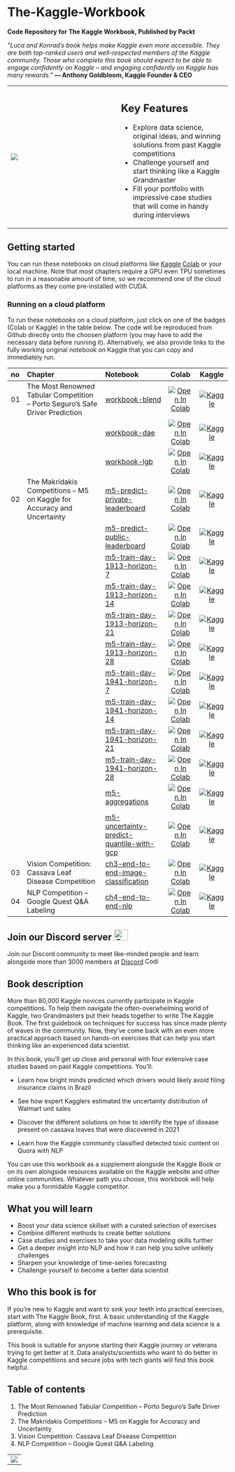 # The-Kaggle-Workbook
<B>Code Repository for The Kaggle Workbook, Published by Packt</B>


<EM>"Luca and Konradˈs book helps make Kaggle even more accessible. They are both top-ranked users and well-respected members of the Kaggle community. Those who complete this book should expect to be able to engage confidently on Kaggle – and engaging confidently on Kaggle has many rewards."</EM>
<B>— Anthony Goldbloom, Kaggle Founder & CEO</B>

  
<table class="noBorder">
  <tr>
    <td width="50%" height="50%"> 
      <img src="https://github.com/PacktPublishing/The-Kaggle-Workbook/blob/main/cover.png?raw=true">
    </td>
    <td valign="top">
      <H2>Key Features</H2>
      <ul>
      <li> Explore data science, original ideas, and winning solutions from past Kaggle competitions </li>
      <li> Challenge yourself and start thinking like a Kaggle Grandmaster </li>
      <li> Fill your portfolio with impressive case studies that will come in handy during interviews</li>
      </ul>
    </td>
  </tr>
  
</table>

## Getting started



You can run these notebooks on cloud platforms like [Kaggle](https://www.kaggle.com/) [Colab](https://colab.research.google.com/) or your local machine. Note that most chapters require a GPU even TPU sometimes to run in a reasonable amount of time, so we recommend one of the cloud platforms as they come pre-installed with CUDA.



### Running on a cloud platform


To run these notebooks on a cloud platform, just click on one of the badges (Colab or Kaggle) in the table below. The code will be reproduced from Github directly onto the choosen platform (you may have to add the necessary data before running it). Alternatively, we also provide links to the fully working original notebook on Kaggle that you can copy and immediately run.

|no| Chapter | Notebook | Colab | Kaggle |
|:--| :-------- | :-------- | :-------: | :-------: |
|01| The Most Renowned Tabular Competition – Porto Seguro’s Safe Driver Prediction | [workbook-blend](https://www.kaggle.com/code/lucamassaron/workbook-blend) |[![Open In Colab](https://colab.research.google.com/assets/colab-badge.svg)](https://colab.research.google.com/github/PacktPublishing/The-Kaggle-Workbook/blob/main/chapter_01/workbook-blend.ipynb)|[![Kaggle](https://kaggle.com/static/images/open-in-kaggle.svg)](https://kaggle.com/kernels/welcome?src=https://github.com/PacktPublishing/The-Kaggle-Workbook/blob/main/chapter_01/workbook-blend.ipynb)|
||| [workbook-dae](https://www.kaggle.com/code/lucamassaron/workbook-dae)  |[![Open In Colab](https://colab.research.google.com/assets/colab-badge.svg)](https://colab.research.google.com/github/PacktPublishing/The-Kaggle-Workbook/blob/main/chapter_01/workbook-dae.ipynb)|[![Kaggle](https://kaggle.com/static/images/open-in-kaggle.svg)](https://kaggle.com/kernels/welcome?src=https://github.com/PacktPublishing/The-Kaggle-Workbook/blob/main/chapter_01/workbook-dae.ipynb)|
||| [workbook-lgb](https://www.kaggle.com/code/lucamassaron/workbook-lgb) |[![Open In Colab](https://colab.research.google.com/assets/colab-badge.svg)](https://colab.research.google.com/github/PacktPublishing/The-Kaggle-Workbook/blob/main/chapter_01/workbook-lgb.ipynb)|[![Kaggle](https://kaggle.com/static/images/open-in-kaggle.svg)](https://kaggle.com/kernels/welcome?src=https://github.com/PacktPublishing/The-Kaggle-Workbook/blob/main/chapter_01/workbook-lgb.ipynb)|
|02| The Makridakis Competitions – M5 on Kaggle for Accuracy and Uncertainty | [m5-predict-private-leaderboard](https://www.kaggle.com/code/lucamassaron/m5-predict-private-leaderboard) |[![Open In Colab](https://colab.research.google.com/assets/colab-badge.svg)](https://colab.research.google.com/github/PacktPublishing/The-Kaggle-Workbook/blob/main/chapter_02/m5-predict-private-leaderboard.ipynb)|[![Kaggle](https://kaggle.com/static/images/open-in-kaggle.svg)](https://kaggle.com/kernels/welcome?src=https://github.com/PacktPublishing/The-Kaggle-Workbook/blob/main/chapter_02/m5-predict-private-leaderboard.ipynb)|
||  | [m5-predict-public-leaderboard](https://www.kaggle.com/lucamassaron/m5-predict-public-leaderboard) |[![Open In Colab](https://colab.research.google.com/assets/colab-badge.svg)](https://colab.research.google.com/github/PacktPublishing/The-Kaggle-Workbook/blob/main/chapter_02/m5-predict-public-leaderboard.ipynb)|[![Kaggle](https://kaggle.com/static/images/open-in-kaggle.svg)](https://kaggle.com/kernels/welcome?src=https://github.com/PacktPublishing/The-Kaggle-Workbook/blob/main/chapter_02/m5-predict-public-leaderboard.ipynb)
||  | [m5-train-day-1913-horizon-7](https://www.kaggle.com/lucamassaron/m5-train-day-1913-horizon-7) |[![Open In Colab](https://colab.research.google.com/assets/colab-badge.svg)](https://colab.research.google.com/github/PacktPublishing/The-Kaggle-Workbook/blob/main/chapter_02/m5-train-day-1913-horizon-7.ipynb)|[![Kaggle](https://kaggle.com/static/images/open-in-kaggle.svg)](https://kaggle.com/kernels/welcome?src=https://github.com/PacktPublishing/The-Kaggle-Workbook/blob/main/chapter_02/m5-train-day-1913-horizon-7.ipynb)
||  | [m5-train-day-1913-horizon-14](https://www.kaggle.com/lucamassaron/m5-train-day-1913-horizon-14) |[![Open In Colab](https://colab.research.google.com/assets/colab-badge.svg)](https://colab.research.google.com/github/PacktPublishing/The-Kaggle-Workbook/blob/main/chapter_02/m5-train-day-1913-horizon-14.ipynb)|[![Kaggle](https://kaggle.com/static/images/open-in-kaggle.svg)](https://kaggle.com/kernels/welcome?src=https://github.com/PacktPublishing/The-Kaggle-Workbook/blob/main/chapter_02/m5-train-day-1913-horizon-14.ipynb)
||  | [m5-train-day-1913-horizon-21](https://www.kaggle.com/lucamassaron/m5-train-day-1913-horizon-21) |[![Open In Colab](https://colab.research.google.com/assets/colab-badge.svg)](https://colab.research.google.com/github/PacktPublishing/The-Kaggle-Workbook/blob/main/chapter_02/m5-train-day-1913-horizon-21.ipynb)|[![Kaggle](https://kaggle.com/static/images/open-in-kaggle.svg)](https://kaggle.com/kernels/welcome?src=https://github.com/PacktPublishing/The-Kaggle-Workbook/blob/main/chapter_02/m5-train-day-1913-horizon-21.ipynb)
||  | [m5-train-day-1913-horizon-28](https://www.kaggle.com/lucamassaron/m5-train-day-1913-horizon-28) |[![Open In Colab](https://colab.research.google.com/assets/colab-badge.svg)](https://colab.research.google.com/github/PacktPublishing/The-Kaggle-Workbook/blob/main/chapter_02/m5-train-day-1913-horizon-28.ipynb)|[![Kaggle](https://kaggle.com/static/images/open-in-kaggle.svg)](https://kaggle.com/kernels/welcome?src=https://github.com/PacktPublishing/The-Kaggle-Workbook/blob/main/chapter_02/m5-train-day-1913-horizon-28.ipynb)
||  | [m5-train-day-1941-horizon-7](https://www.kaggle.com/lucamassaron/m5-train-day-1941-horizon-7) |[![Open In Colab](https://colab.research.google.com/assets/colab-badge.svg)](https://colab.research.google.com/github/PacktPublishing/The-Kaggle-Workbook/blob/main/chapter_02/m5-train-day-1941-horizon-7.ipynb)|[![Kaggle](https://kaggle.com/static/images/open-in-kaggle.svg)](https://kaggle.com/kernels/welcome?src=https://github.com/PacktPublishing/The-Kaggle-Workbook/blob/main/chapter_02/m5-train-day-1941-horizon-7.ipynb)
||  | [m5-train-day-1941-horizon-14](https://www.kaggle.com/lucamassaron/m5-train-day-1941-horizon-14) |[![Open In Colab](https://colab.research.google.com/assets/colab-badge.svg)](https://colab.research.google.com/github/PacktPublishing/The-Kaggle-Workbook/blob/main/chapter_02/m5-train-day-1941-horizon-14.ipynb)|[![Kaggle](https://kaggle.com/static/images/open-in-kaggle.svg)](https://kaggle.com/kernels/welcome?src=https://github.com/PacktPublishing/The-Kaggle-Workbook/blob/main/chapter_02/m5-train-day-1941-horizon-14.ipynb)
||  | [m5-train-day-1941-horizon-21](https://www.kaggle.com/lucamassaron/m5-train-day-1941-horizon-21) |[![Open In Colab](https://colab.research.google.com/assets/colab-badge.svg)](https://colab.research.google.com/github/PacktPublishing/The-Kaggle-Workbook/blob/main/chapter_02/m5-train-day-1941-horizon-21.ipynb)|[![Kaggle](https://kaggle.com/static/images/open-in-kaggle.svg)](https://kaggle.com/kernels/welcome?src=https://github.com/PacktPublishing/The-Kaggle-Workbook/blob/main/chapter_02/m5-train-day-1941-horizon-21.ipynb)
||  | [m5-train-day-1941-horizon-28](https://www.kaggle.com/lucamassaron/m5-train-day-1941-horizon-28) |[![Open In Colab](https://colab.research.google.com/assets/colab-badge.svg)](https://colab.research.google.com/github/PacktPublishing/The-Kaggle-Workbook/blob/main/chapter_02/m5-train-day-1941-horizon-28.ipynb)|[![Kaggle](https://kaggle.com/static/images/open-in-kaggle.svg)](https://kaggle.com/kernels/welcome?src=https://github.com/PacktPublishing/The-Kaggle-Workbook/blob/main/chapter_02/m5-train-day-1941-horizon-28.ipynb)
||  | [m5-aggregations](https://www.kaggle.com/code/lucamassaron/m5-aggregations) |[![Open In Colab](https://colab.research.google.com/assets/colab-badge.svg)](https://colab.research.google.com/github/PacktPublishing/The-Kaggle-Workbook/blob/main/chapter_02/m5-aggregations.ipynb)|[![Kaggle](https://kaggle.com/static/images/open-in-kaggle.svg)](https://kaggle.com/kernels/welcome?src=https://github.com/PacktPublishing/The-Kaggle-Workbook/blob/main/chapter_02/m5-aggregations.ipynb)
||  | [m5-uncertainty-predict-quantile-with-gcp](https://www.kaggle.com/lucamassaron/m5-uncertainty-predict-quantile-with-gcp) |[![Open In Colab](https://colab.research.google.com/assets/colab-badge.svg)](https://colab.research.google.com/github/PacktPublishing/The-Kaggle-Workbook/blob/main/chapter_02/m5-uncertainty-predict-quantile-with-gcp.ipynb)|[![Kaggle](https://kaggle.com/static/images/open-in-kaggle.svg)](https://kaggle.com/kernels/welcome?src=https://github.com/PacktPublishing/The-Kaggle-Workbook/blob/main/chapter_02/m5-uncertainty-predict-quantile-with-gcp.ipynb)
|03| Vision Competition: Cassava Leaf Disease Competition | [ch3-end-to-end-image-classification](https://www.kaggle.com/code/konradb/ch3-end-to-end-image-classification)| [![Open In Colab](https://colab.research.google.com/assets/colab-badge.svg)](https://colab.research.google.com/github/PacktPublishing/The-Kaggle-Workbook/blob/main/chapter_03/ch3-end-to-end-image-classification.ipynb)|[![Kaggle](https://kaggle.com/static/images/open-in-kaggle.svg)](https://kaggle.com/kernels/welcome?src=https://github.com/PacktPublishing/The-Kaggle-Workbook/blob/main/chapter_03/ch3-end-to-end-image-classification.ipynb)|
|04| NLP Competition – Google Quest Q&A Labeling | [ch4-end-to-end-nlp](https://www.kaggle.com/code/konradb/ch4-end-to-end-nlp) |[![Open In Colab](https://colab.research.google.com/assets/colab-badge.svg)](https://colab.research.google.com/github/PacktPublishing/The-Kaggle-Workbook/blob/main/chapter_04/ch4-end-to-end-nlp.ipynb)|[![Kaggle](https://kaggle.com/static/images/open-in-kaggle.svg)](https://kaggle.com/kernels/welcome?src=https://github.com/PacktPublishing/The-Kaggle-Workbook/blob/main/chapter_04/ch4-end-to-end-nlp.ipynb)|

## Join our Discord server <img alt="Coding" height="25" width="32"  src="https://cliply.co/wp-content/uploads/2021/08/372108630_DISCORD_LOGO_400.gif">

Join our Discord community to meet like-minded people and learn alongside more than 3000 members at [Discord](https://packt.link/KaggleDiscord) <img alt="Coding" height="15" width="35"  src="https://media.tenor.com/ex_HDD_k5P8AAAAi/habbo-habbohotel.gif">

## Book description
More than 80,000 Kaggle novices currently participate in Kaggle competitions. To help them navigate the often-overwhelming world of Kaggle, two Grandmasters put their heads together to write The Kaggle Book. The first guidebook on techniques for success has since made plenty of waves in the community. Now, they’ve come back with an even more practical approach based on hands-on exercises that can help you start thinking like an experienced data scientist.

In this book, you’ll get up close and personal with four extensive case studies based on past Kaggle competitions. You’ll:

* Learn how bright minds predicted which drivers would likely avoid filing insurance claims in Brazil

* See how expert Kagglers estimated the uncertainty distribution of Walmart unit sales

* Discover the different solutions on how to identify the type of disease present on cassava leaves that were discovered in 2021

* Learn how the Kaggle community classified detected toxic content on Quora with NLP

You can use this workbook as a supplement alongside the Kaggle Book or on its own alongside resources available on the Kaggle website and other online communities. Whatever path you choose, this workbook will help make you a formidable Kaggle competitor.

## What you will learn
* Boost your data science skillset with a curated selection of exercises
* Combine different methods to create better solutions
* Case studies and exercises to take your data modeling skills further
* Get a deeper insight into NLP and how it can help you solve unlikely challenges
* Sharpen your knowledge of time-series forecasting
* Challenge yourself to become a better data scientist

## Who this book is for
If you’re new to Kaggle and want to sink your teeth into practical exercises, start with The Kaggle Book, first. A basic understanding of the Kaggle platform, along with knowledge of machine learning and data science is a prerequisite.

This book is suitable for anyone starting their Kaggle journey or veterans trying to get better at it. Data analysts/scientists who want to do better in Kaggle competitions and secure jobs with tech giants will find this book helpful.

## Table of contents

1.	The Most Renowned Tabular Competition – Porto Seguro’s Safe Driver Prediction
2.	The Makridakis Competitions – M5 on Kaggle for Accuracy and Uncertainty
3.	Vision Competition: Cassava Leaf Disease Competition
4.	NLP Competition – Google Quest Q&A Labeling

<table class="noBorder">
  <tr>
    <td colspan="2"> 
      <img src="https://github.com/PacktPublishing/The-Kaggle-Workbook/blob/main/KaggleWB.png?raw=true">
    </td>
  </tr>  
</table>
